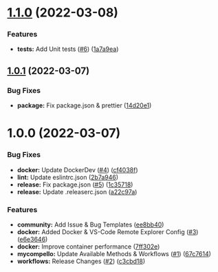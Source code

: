 # [1.1.0](https://github.com/CS3-Marketing/mycompello-node/compare/v1.0.1...v1.1.0) (2022-03-08)


### Features

* **tests:** Add Unit tests ([#6](https://github.com/CS3-Marketing/mycompello-node/issues/6)) ([1a7a9ea](https://github.com/CS3-Marketing/mycompello-node/commit/1a7a9eaf4b237d1ff2e37a3a50c07e84ab6432f4))

## [1.0.1](https://github.com/CS3-Marketing/mycompello-node/compare/v1.0.0...v1.0.1) (2022-03-07)


### Bug Fixes

* **package:** Fix package.json & prettier ([14d20e1](https://github.com/CS3-Marketing/mycompello-node/commit/14d20e1a28c5041f1b5d289e5a850a9966a1c0e0))

# 1.0.0 (2022-03-07)


### Bug Fixes

* **docker:** Update DockerDev ([#4](https://github.com/CS3-Marketing/mycompello-node/issues/4)) ([cf4038f](https://github.com/CS3-Marketing/mycompello-node/commit/cf4038fc911dc52ddac13cc892676378e5ee0fc4))
* **lint:** Update eslintrc.json ([2b7a946](https://github.com/CS3-Marketing/mycompello-node/commit/2b7a946ee9f5aa7fea2e86c06b34a7b04fe40000))
* **release:** Fix package.json ([#5](https://github.com/CS3-Marketing/mycompello-node/issues/5)) ([1c35718](https://github.com/CS3-Marketing/mycompello-node/commit/1c35718a9d052b78b43a8c720fb233d4e37a1d33))
* **release:** Update .releaserc.json ([a22c97a](https://github.com/CS3-Marketing/mycompello-node/commit/a22c97a49a10454a3386ca7cd995fc5220a06235))


### Features

* **community:** Add Issue & Bug Templates ([ee8bb40](https://github.com/CS3-Marketing/mycompello-node/commit/ee8bb405d55d5dc84e83df5a68d8a7df33f0c581))
* **docker:** Added Docker & VS-Code Remote Explorer Config ([#3](https://github.com/CS3-Marketing/mycompello-node/issues/3)) ([e6e3646](https://github.com/CS3-Marketing/mycompello-node/commit/e6e364632448d7831b990dff2a2ca5ad9f6ff083))
* **docker:** Improve container performance ([7ff302e](https://github.com/CS3-Marketing/mycompello-node/commit/7ff302e21ab5b6a763c16c052ef76180d67da5ba))
* **mycompello:** Update Available Methods & Workflows ([#1](https://github.com/CS3-Marketing/mycompello-node/issues/1)) ([67c7614](https://github.com/CS3-Marketing/mycompello-node/commit/67c7614b2f8b5617c21a657b9f52d9e74372664e))
* **workflows:** Release Changes ([#2](https://github.com/CS3-Marketing/mycompello-node/issues/2)) ([c3cbd18](https://github.com/CS3-Marketing/mycompello-node/commit/c3cbd185b551fe238e299adb673fc3dece7780e7))
